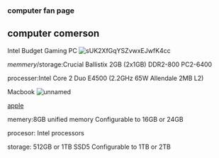 ### computer fan page
## computer comerson 

Intel Budget Gaming PC ![sUK2XfGqYSZvwxEJwfK4cc](https://github.com/Asfourrrrr/Comperter-fan-page-/assets/156055186/f263e2d0-5cc9-4c56-972e-b44008eaf363)

*memmery*/storage:Crucial Ballistix 2GB (2x1GB) DDR2-800 PC2-6400	

processer:Intel Core 2 Duo E4500
(2.2GHz 65W Allendale 2MB L2)

Macbook  ![unnamed](https://github.com/Asfourrrrr/Comperter-fan-page-/assets/156055186/724a2a03-b55e-4270-98f6-90b2362885e9)

[apple](https://www.apple.com/jo/)

memery:8GB unified memory
Configurable to 16GB or 24GB

procesor: Intel processors

storage: 512GB or 1TB SSD5
Configurable to 1TB or 2TB

